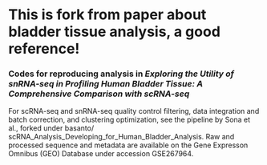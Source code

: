 # This is fork from paper about bladder tissue analysis, a good reference!

### Codes for reproducing analysis in *Exploring the Utility of snRNA-seq in Profiling Human Bladder Tissue: A Comprehensive Comparison with scRNA-seq*
For scRNA-seq and snRNA-seq quality control filtering, data integration and batch correction, and clustering optimization, see the pipeline by Sona et al., forked under basanto/ scRNA_Analysis_Developing_for_Human_Bladder_Analysis. Raw and processed sequence and metadata are available on the Gene Expresson Omnibus (GEO) Database under accession GSE267964.
